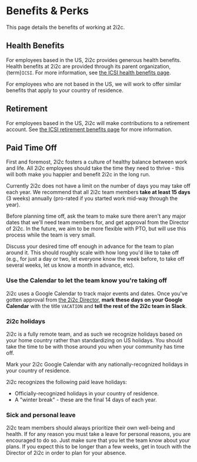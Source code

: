 # Benefits & Perks

This page details the benefits of working at 2i2c.

## Health Benefits

For employees based in the US, 2i2c provides generous health benefits. Health benefits at 2i2c are provided through its parent organization, {term}`ICSI`. For more information, see [the ICSI health benefits page](https://drive.google.com/file/d/1lm16SjCA1SbkgzDpcfg3yEKCB6eDOkx7/view?usp=sharing).

For employees who are not based in the US, we will work to offer similar benefits that apply to your country of residence.

## Retirement

For employees based in the US, 2i2c will make contributions to a retirement account. See [the ICSI retirement benefits page](https://drive.google.com/file/d/1Of323rUco7TvbkavgCUtBji4INdX-TJB/view?usp=sharing) for more information.

## Paid Time Off

First and foremost, 2i2c fosters a culture of healthy balance between work and life.
All 2i2c employees should take the time they need to thrive - this will both make you happier and benefit 2i2c in the long run.

Currently 2i2c does not have a limit on the number of days you may take off each year. We recommend that all 2i2c team members **take at least 15 days** (3 weeks) annually (pro-rated if you started work mid-way through the year).

Before planning time off, ask the team to make sure there aren't any major dates that we'll need team members for, and get approval from the Director of 2i2c. In the future, we aim to be more flexible with PTO, but will use this process while the team is very small.

Discuss your desired time off enough in advance for the team to plan around it. This should roughly scale with how long you'd like to take off (e.g., for just a day or two, let everyone know the week before, to take off several weeks, let us know a month in advance, etc).

### Use the Calendar to let the team know you're taking off

2i2c uses a Google Calendar to track major events and dates. Once you've gotten approval from [the 2i2c Director](position:director), **mark these days on your Google Calendar** with the title `VACATION` and **tell the rest of the 2i2c team in Slack**.

### 2i2c holidays

2i2c is a fully remote team, and as such we recognize holidays based on your home country rather than standardizing on US holidays. You should take the time to be with those around you when your community has time off.

Mark your 2i2c Google Calendar with any nationally-recognized holidays in your country of residence.

2i2c recognizes the following paid leave holidays:

- Officially-recognized holidays in your country of residence.
- A "winter break" - these are the final 14 days of each year.

### Sick and personal leave

2i2c team members should always prioritize their own well-being and health. If for any reason you must take a leave for personal reasons, you are encouraged to do so. Just make sure that you let the team know about your plans. If you expect this to be longer than a few weeks, get in touch with the Director of 2i2c in order to plan for your absence.
